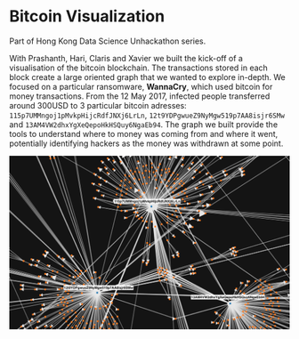 # Bitcoin Visualization 


Part of Hong Kong Data Science Unhackathon series.

With Prashanth, Hari, Claris and Xavier we built the kick-off of a visualisation of the bitcoin blockchain. The transactions stored in each block create a large oriented graph that we wanted to explore in-depth. We focused on a particular ransomware, **WannaCry**, which used bitcoin for money transactions. From the 12 May 2017, infected people transferred around 300USD to 3 particular bitcoin adresses: `115p7UMMngoj1pMvkpHijcRdfJNXj6LrLn`, `12t9YDPgwueZ9NyMgw519p7AA8isjr6SMw` and
`13AM4VW2dhxYgXeQepoHkHSQuy6NgaEb94`. The graph we built provide the tools to understand where to money was coming from and where it went, potentially identifying hackers as the money was withdrawn at some point.

![alt src](render.png "Visualization")
